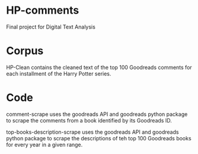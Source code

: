 # HP-comments
Final project for Digital Text Analysis

# Corpus
HP-Clean contains the cleaned text of the top 100 Goodreads comments for each installment of the Harry Potter series.

# Code
comment-scrape uses the goodreads API and goodreads python package to scrape the comments from a book identified by its Goodreads ID.

top-books-description-scrape uses the goodreads API and goodreads python package to scrape the descriptions of teh top 100 Goodreads books for every year in a given range.



